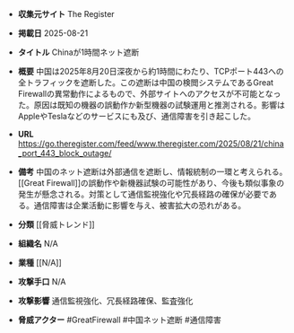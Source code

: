 - **収集元サイト**
The Register

- **掲載日**
2025-08-21

- **タイトル**
Chinaが1時間ネット遮断

- **概要**
中国は2025年8月20日深夜から約1時間にわたり、TCPポート443への全トラフィックを遮断した。この遮断は中国の検閲システムであるGreat Firewallの異常動作によるもので、外部サイトへのアクセスが不可能となった。原因は既知の機器の誤動作か新型機器の試験運用と推測される。影響はAppleやTeslaなどのサービスにも及び、通信障害を引き起こした。

- **URL**
https://go.theregister.com/feed/www.theregister.com/2025/08/21/china_port_443_block_outage/

- **備考**
中国のネット遮断は外部通信を遮断し、情報統制の一環と考えられる。[[Great Firewall]]の誤動作や新機器試験の可能性があり、今後も類似事象の発生が懸念される。対策として通信監視強化や冗長経路の確保が必要である。通信障害は企業活動に影響を与え、被害拡大の恐れがある。

- **分類**
[[脅威トレンド]]

- **組織名**
N/A

- **業種**
[[N/A]]

- **攻撃手口**
N/A

- **攻撃影響**
通信監視強化、冗長経路確保、監査強化

- **脅威アクター**
#GreatFirewall #中国ネット遮断 #通信障害
